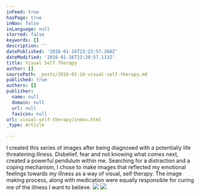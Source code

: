 ```yaml
---
inFeed: true
hasPage: true
inNav: false
inLanguage: null
starred: false
keywords: []
description: ''
datePublished: '2016-01-16T23:22:57.368Z'
dateModified: '2016-01-16T23:20:57.133Z'
title: Visual Self Therapy
author: []
sourcePath: _posts/2016-01-16-visual-self-therapy.md
published: true
authors: []
publisher:
  name: null
  domain: null
  url: null
  favicon: null
url: visual-self-therapy/index.html
_type: Article

---
```

I created this series of images after being diagnosed with a potentially life threatening illness. Disbelief, fear and not knowing what comes next, created a powerful pendulum within me. Searching for a distraction and a coping mechanism, I chose to make images that reflected my emotional feelings towards my illness as a way of visual, self therapy. The image making process, along with medication were equally responsible for curing me of the illness I want to believe. ![](https://s3-us-west-2.amazonaws.com/the-grid-img/p/2fb897d6276502dcced902462b7c8faa916b3e25.jpg)
![](https://s3-us-west-2.amazonaws.com/the-grid-img/p/a054000f6ebab5d3c6a8fdab65bd06b4c30d881b.jpg)